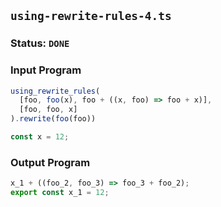 ## `using-rewrite-rules-4.ts`

### Status: `DONE`

### Input Program

```typescript
using_rewrite_rules(
  [foo, foo(x), foo + ((x, foo) => foo + x)],
  [foo, foo, x]
).rewrite(foo(foo))

const x = 12;
```

### Output Program

```typescript
x_1 + ((foo_2, foo_3) => foo_3 + foo_2);
export const x_1 = 12;
```

